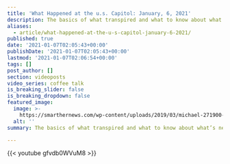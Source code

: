 ```yaml
---
title: 'What Happened at the u.s. Capitol: January, 6, 2021'
description: The basics of what transpired and what to know about what's next.
aliases:
  - article/what-happened-at-the-u-s-capitol-january-6-2021/
published: true
date: '2021-01-07T02:05:43+00:00'
publishDate: '2021-01-07T02:05:43+00:00'
lastmod: '2021-01-07T02:06:54+00:00'
tags: []
post_author: []
section: videoposts
video_series: coffee talk
is_breaking_slider: false
is_breaking_dropdown: false
featured_image:
  image: >-
    https://smarthernews.com/wp-content/uploads/2019/03/michael-271900-unsplash-min-scaled.jpg
  alt: ''
summary: The basics of what transpired and what to know about what’s next.

---
```

{{< youtube gfvdb0WVuM8 >}}